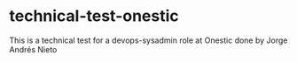 # technical-test-onestic
This is a technical test for a devops-sysadmin role at Onestic done by Jorge Andrés Nieto
